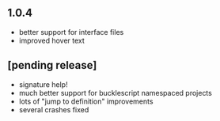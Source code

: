 
## 1.0.4

- better support for interface files
- improved hover text

## [pending release]

- signature help!
- much better support for bucklescript namespaced projects
- lots of "jump to definition" improvements
- several crashes fixed
